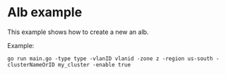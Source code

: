# Alb example

This example shows how to create a new an alb.

Example: 

```
go run main.go -type type -vlanID vlanid -zone z -region us-south -clusterNameOrID my_cluster -enable true
```

